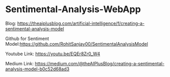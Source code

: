 # Sentimental-Analysis-WebApp
Blog: https://theaiplusblog.com/artificial-intelligence/f/creating-a-sentimental-analysis-model

Github for Sentiment Model:https://github.com/RohitSanjay00/SentimentalAnalysisModel

Youtube Link: https://youtu.be/EQEr8Zr0_W4

Medium Link: https://medium.com/@theAIPlusBlog/creating-a-sentimental-analysis-model-b0c52d68ad3
